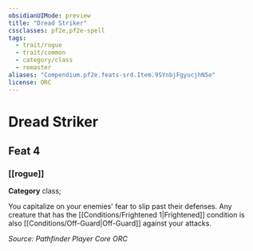 ```yaml
---
obsidianUIMode: preview
title: "Dread Striker"
cssclasses: pf2e,pf2e-spell
tags:
  - trait/rogue
  - trait/common
  - category/class
  - remaster
aliases: "Compendium.pf2e.feats-srd.Item.9SYnbjFgyucjhN5e"
license: ORC
---
```

# Dread Striker
## Feat 4
### [[rogue]]

**Category** class; 




You capitalize on your enemies' fear to slip past their defenses. Any creature that has the [[Conditions/Frightened 1|Frightened]] condition is also [[Conditions/Off-Guard|Off-Guard]] against your attacks.

*Source: Pathfinder Player Core*
*ORC*